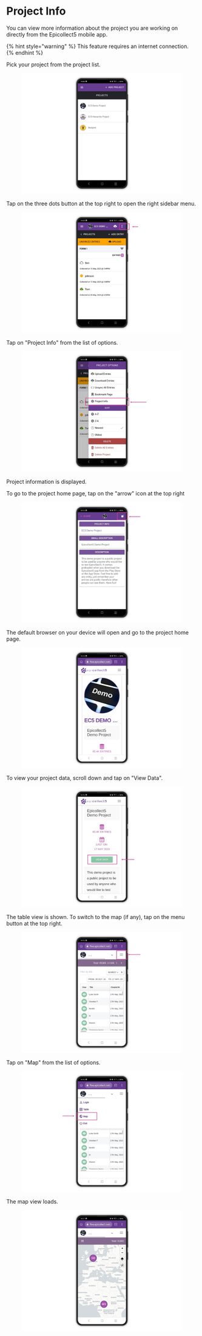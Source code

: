 # Project Info

You can view more information about the project you are working on directly from the Epicollect5 mobile app.

{% hint style="warning" %}
This feature requires an internet connection.
{% endhint %}

Pick your project from the project list.

<figure><img src="../.gitbook/assets/20230517_141925178_1 (1).png" alt=""><figcaption></figcaption></figure>

Tap on the three dots button at the top right to open the right sidebar menu.

<figure><img src="../.gitbook/assets/iMarkup_20230517_143633.jpg" alt=""><figcaption></figcaption></figure>

Tap on "Project Info" from the list of options.

<figure><img src="../.gitbook/assets/iMarkup_20230517_142238.jpg" alt=""><figcaption></figcaption></figure>

Project information is displayed.

&#x20;To go to the project home page, tap on the "arrow" icon at the top right

<figure><img src="../.gitbook/assets/iMarkup_20230517_142638.jpg" alt=""><figcaption></figcaption></figure>

The default browser on your device will open and go to the project home page.

<figure><img src="../.gitbook/assets/20230517_141926567_1.png" alt=""><figcaption></figcaption></figure>

To view your project data, scroll down and tap on "View Data".

<figure><img src="../.gitbook/assets/iMarkup_20230517_142321.jpg" alt=""><figcaption></figcaption></figure>

The table view is shown. To switch to the map (if any), tap on the menu button at the top right.

<figure><img src="../.gitbook/assets/iMarkup_20230517_142551.jpg" alt=""><figcaption></figcaption></figure>

Tap on "Map" from the list of options.

<figure><img src="../.gitbook/assets/iMarkup_20230517_142417.jpg" alt=""><figcaption></figcaption></figure>

The map view loads.

<figure><img src="../.gitbook/assets/20230517_141925656_1.png" alt=""><figcaption></figcaption></figure>
